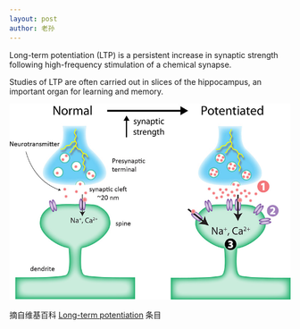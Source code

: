 ```yaml
---
layout: post
author: 老孙
---
```

Long-term potentiation (LTP) is a persistent increase in synaptic strength following high-frequency stimulation of a chemical synapse. 

Studies of LTP are often carried out in slices of the hippocampus, an important organ for learning and memory.

![LTP Plasticity](/assets/images/Long-term-synaptic-plasticity_QBI-the-brain.jpg)

摘自维基百科 [Long-term potentiation](https://en.wikipedia.org/wiki/Long-term_potentiation#:~:text=Long%2Dterm%20potentiation%20(LTP)%20is%20a%20persistent%20increase%20in,organ%20for%20learning%20and%20memory.) 条目